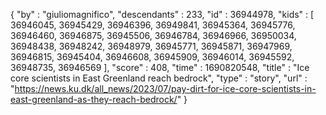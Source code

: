 {
  "by" : "giuliomagnifico",
  "descendants" : 233,
  "id" : 36944978,
  "kids" : [ 36946045, 36945429, 36946396, 36949841, 36945364, 36945776, 36946460, 36946875, 36945506, 36946784, 36946966, 36950034, 36948438, 36948242, 36948979, 36945771, 36945871, 36947969, 36946815, 36945404, 36946608, 36945909, 36946014, 36945592, 36948735, 36946569 ],
  "score" : 408,
  "time" : 1690820548,
  "title" : "Ice core scientists in East Greenland reach bedrock",
  "type" : "story",
  "url" : "https://news.ku.dk/all_news/2023/07/pay-dirt-for-ice-core-scientists-in-east-greenland-as-they-reach-bedrock/"
}
